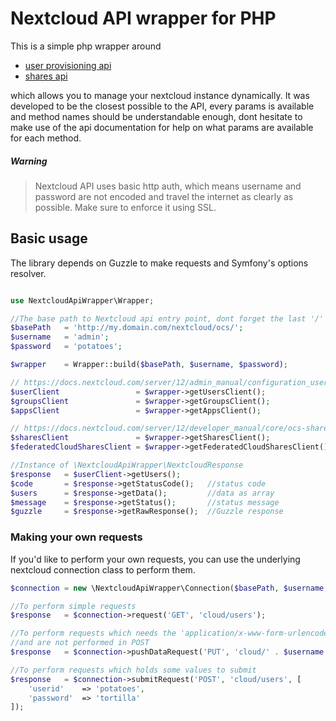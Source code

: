 # Nextcloud API wrapper for PHP

This is a simple php wrapper around
- [user provisioning api](https://docs.nextcloud.com/server/12/admin_manual/configuration_user/user_provisioning_api.html)
- [shares api](https://docs.nextcloud.com/server/12/developer_manual/core/ocs-share-api.html)

which allows you to manage your nextcloud instance dynamically. It was
developed to be the closest possible to the API, every params is available
and method names should be understandable enough, dont hesitate to make
use of the api documentation for help on what params are available for each method.

##### Warning
> Nextcloud API uses basic http auth, which means username and password
are not encoded and travel the internet as clearly as possible. Make sure
to enforce it using SSL.

## Basic usage
The library depends on Guzzle to make requests and Symfony's options resolver.
```php

use NextcloudApiWrapper\Wrapper;

//The base path to Nextcloud api entry point, dont forget the last '/'
$basePath   = 'http://my.domain.com/nextcloud/ocs/';
$username   = 'admin';
$password   = 'potatoes';

$wrapper    = Wrapper::build($basePath, $username, $password);

// https://docs.nextcloud.com/server/12/admin_manual/configuration_user/user_provisioning_api.html
$userClient                 = $wrapper->getUsersClient();
$groupsClient               = $wrapper->getGroupsClient();
$appsClient                 = $wrapper->getAppsClient();

// https://docs.nextcloud.com/server/12/developer_manual/core/ocs-share-api.html
$sharesClient               = $wrapper->getSharesClient();
$federatedCloudSharesClient = $wrapper->getFederatedCloudSharesClient();

//Instance of \NextcloudApiWrapper\NextcloudResponse
$response   = $userClient->getUsers();
$code       = $response->getStatusCode();   //status code
$users      = $response->getData();         //data as array
$message    = $response->getStatus();       //status message
$guzzle     = $response->getRawResponse();  //Guzzle response
```

### Making your own requests
If you'd like to perform your own requests, you can use the underlying
nextcloud connection class to perform them.
```php
$connection = new \NextcloudApiWrapper\Connection($basePath, $username, $password);

//To perform simple requests
$response   = $connection->request('GET', 'cloud/users');

//To perform requests which needs the 'application/x-www-form-urlencoded' header
//and are not performed in POST
$response   = $connection->pushDataRequest('PUT', 'cloud/' . $username . '/disable');

//To perform requests which holds some values to submit
$response   = $connection->submitRequest('POST', 'cloud/users', [
    'userid'    => 'potatoes',
    'password'  => 'tortilla'
]);
```